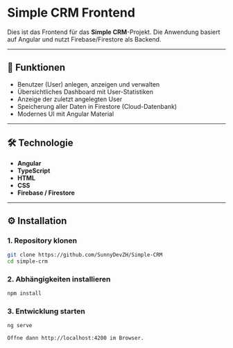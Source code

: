 # Simple CRM Frontend

Dies ist das Frontend für das **Simple CRM**-Projekt. Die Anwendung basiert auf Angular und nutzt Firebase/Firestore als Backend.

---

## 🚀 Funktionen

- Benutzer (User) anlegen, anzeigen und verwalten
- Übersichtliches Dashboard mit User-Statistiken
- Anzeige der zuletzt angelegten User
- Speicherung aller Daten in Firestore (Cloud-Datenbank)
- Modernes UI mit Angular Material

---

## 🛠️ Technologie

- **Angular**  
- **TypeScript**  
- **HTML**  
- **CSS**  
- **Firebase / Firestore**

---

## ⚙️ Installation

### 1. Repository klonen
```bash
git clone https://github.com/SunnyDevZH/Simple-CRM
cd simple-crm
```

### 2. Abhängigkeiten installieren
```bash
npm install
```

### 3. Entwicklung starten
```bash
ng serve
```
```bash
Öffne dann http://localhost:4200 im Browser.
```

